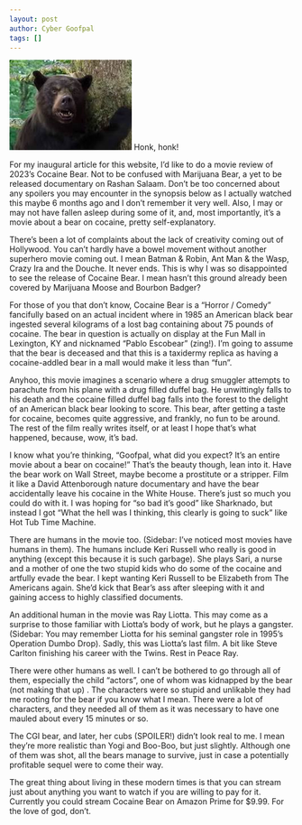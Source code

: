 ```yaml
---
layout: post
author: Cyber Goofpal
tags: []
---
```


![Cocaine Bear](images/bear.jpg)
Honk, honk!

For my inaugural article for this website, I’d like to do a movie review of 2023’s Cocaine Bear.  Not to be confused with Marijuana Bear, a yet to be released documentary on Rashan Salaam.  Don’t be too concerned about any spoilers you may encounter in the synopsis below as I actually watched this maybe 6 months ago and I don’t remember it very well.  Also, I may or may not have fallen asleep during some of it, and, most importantly, it’s a movie about a bear on cocaine, pretty self-explanatory.

There’s been a lot of complaints about the lack of creativity coming out of Hollywood.  You can’t hardly have a bowel movement without another superhero movie coming out.  I mean Batman & Robin, Ant Man & the Wasp, Crazy Ira and the Douche.  It never ends.  This is why I was so disappointed to see the release of Cocaine Bear.  I mean hasn’t this ground already been covered by Marijuana Moose and Bourbon Badger?

For those of you that don’t know, Cocaine Bear is a “Horror / Comedy” fancifully based on an actual incident where in 1985 an American black bear ingested several kilograms of a lost bag containing about 75 pounds of cocaine.   The bear in question is actually on display at the Fun Mall in Lexington, KY and nicknamed “Pablo Escobear” (zing!).  I’m going to assume that the bear is deceased and that this is a taxidermy replica as having a cocaine-addled bear in a mall would make it less than “fun”.

Anyhoo, this movie imagines a scenario where a drug smuggler attempts to parachute from his plane with a drug filled duffel bag.  He unwittingly falls to his death and the cocaine filled duffel bag falls into the forest to the delight of an American black bear looking to score.  This bear, after getting a taste for cocaine, becomes quite aggressive, and frankly, no fun to be around.  The rest of the film really writes itself, or at least I hope that’s what happened, because, wow, it’s bad.

I know what you’re thinking, “Goofpal, what did you expect?  It’s an entire movie about a bear on cocaine!”  That’s the beauty though, lean into it.  Have the bear work on Wall Street, maybe become a prostitute or a stripper.  Film it like a David Attenborough nature documentary and have the bear accidentally leave his cocaine in the White House.  There’s just so much you could do with it.   I was hoping for “so bad it’s good” like Sharknado, but instead I got “What the hell was I thinking, this clearly is going to suck” like Hot Tub Time Machine.

There are humans in the movie too.  (Sidebar: I’ve noticed most movies have humans in them).  The humans include Keri Russell who really is good in anything (except this because it is such garbage).  She plays Sari, a nurse and a mother of one the two stupid kids who do some of the cocaine and artfully evade the bear.  I kept wanting Keri Russell to be Elizabeth from The Americans again.  She’d kick that Bear’s ass after sleeping with it and gaining access to highly classified documents.

An additional human in the movie was Ray Liotta.  This may come as a surprise to those familiar with Liotta’s body of work, but he plays a gangster. (Sidebar: You may remember Liotta for his seminal gangster role in 1995’s Operation Dumbo Drop).  Sadly, this was Liotta’s last film.  A bit like Steve Carlton finishing his career with the Twins.  Rest in Peace Ray.

There were other humans as well.  I can’t be bothered to go through all of them, especially the child “actors”, one of whom was kidnapped by the bear (not making that up) .  The characters were so stupid and unlikable they had me rooting for the bear if you know what I mean. There were a lot of characters, and they needed all of them as it was necessary to have one mauled about every 15 minutes or so.  

The CGI bear, and later, her cubs (SPOILER!) didn’t look real to me.  I mean they’re more realistic than Yogi and Boo-Boo, but just slightly.  Although one of them was shot, all the bears manage to survive, just in case a potentially profitable sequel were to come their way.  

The great thing about living in these modern times is that you can stream just about anything you want to watch if you are willing to pay for it.  Currently you could stream Cocaine Bear on Amazon Prime for $9.99. For the love of god, don’t.